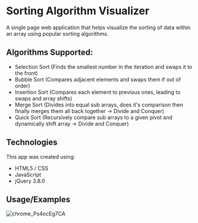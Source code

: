 
# Sorting Algorithm Visualizer

A single page web application that helps visualize the sorting of data within an array using popular sorting algorithms.

## Algorithms Supported:
 - Selection Sort (Finds the smallest number in the iteration and swaps it to the front)
 - Bubble Sort (Compares adjacent elements and swaps them if out of order)
 - Insertion Sort (Compares each element to previous ones, leading to swaps and array shifts)
 - Merge Sort (Divides into equal sub arrays, does it's comparison then finally merges them all back together -> Divide and Conquer)
 - Quick Sort (Recursively compare sub arrays to a given pivot and dynamically shift array -> Divide and Conquer)

## Technologies
This app was created using:
- HTML5 / CSS
- JavaScript
- jQuery 3.8.0

## Usage/Examples

![chrome_Ps4ocEg7CA](https://github.com/amazurek10/sorting-visualizer/assets/34097933/58369871-4e2d-42ff-b561-ec948273163a)


